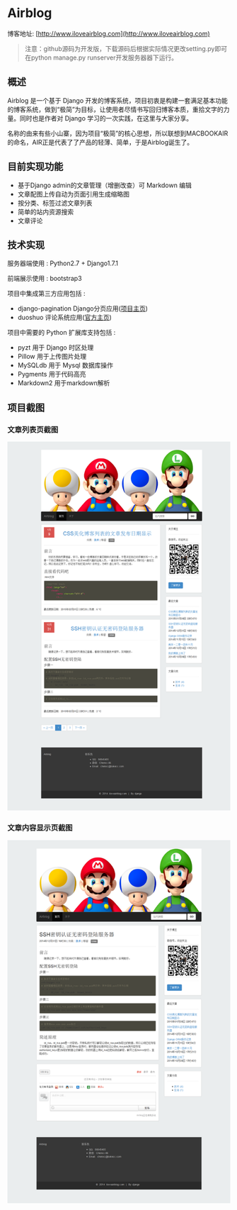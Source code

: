 # Airblog
博客地址: [http://www.iloveairblog.com](http://www.iloveairblog.com)

> 注意：github源码为开发版，下载源码后根据实际情况更改setting.py即可在python manage.py runserver开发服务器器下运行。

## 概述
  Airblog 是一个基于 Django 开发的博客系统，项目初衷是构建一套满足基本功能的博客系统，做到“极简”为目标，让使用者尽情书写回归博客本质，重拾文字的力量。同时也是作者对 Django 学习的一次实践，在这里与大家分享。
  
  名称的由来有些小山寨，因为项目“极简”的核心思想，所以联想到MACBOOKAIR的命名，AIR正是代表了了产品的轻薄、简单，于是Airblog诞生了。

## 目前实现功能
+ 基于Django admin的文章管理（增删改查）可 Markdown 编辑
+ 文章配图上传自动为页面引用生成缩略图
+ 按分类、标签过滤文章列表
+ 简单的站内资源搜索
+ 文章评论

## 技术实现
服务器端使用 : Python2.7 + Django1.7.1

前端展示使用 : bootstrap3

项目中集成第三方应用包括 :
+ django-pagination Django分页应用([项目主页](https://github.com/ericflo/django-pagination/))
+ duoshuo 评论系统应用([官方主页](http://duoshuo.com/))

项目中需要的 Python 扩展库支持包括 :
+ pyzt 用于 Django 时区处理
+ Pillow 用于上传图片处理
+ MySQLdb 用于 Mysql 数据库操作
+ Pygments 用于代码高亮
+ Markdown2 用于markdown解析

## 项目截图
### 文章列表页截图
![文章列表页截图](https://github.com/chenxc86/Airblog/raw/master/static/img/文章列表页截图.png)
### 文章内容显示页截图
![文章列表页截图](https://github.com/chenxc86/Airblog/raw/master/static/img/文章详情页截图.png)

